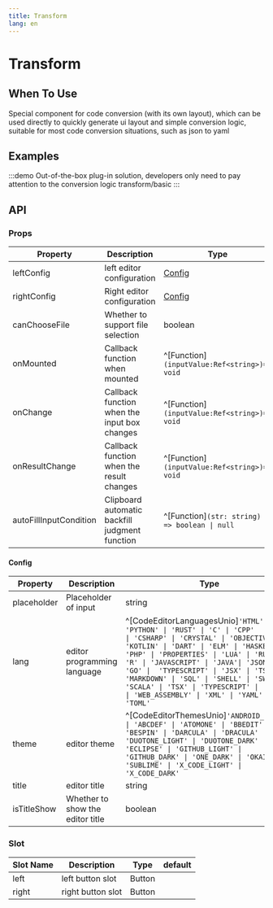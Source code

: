 ```yaml
---
title: Transform
lang: en
---
```

# Transform

## When To Use

Special component for code conversion (with its own layout), which can be used directly to quickly generate ui layout and simple conversion logic, suitable for most code conversion situations, such as json to yaml

## Examples

:::demo Out-of-the-box plug-in solution, developers only need to pay attention to the conversion logic
transform/basic
:::

## API

### Props

| Property               | Description                                    | Type                                          | default |
| ---------------------- | ---------------------------------------------- | --------------------------------------------- | ------- |
| leftConfig             | left editor configuration                      | [Config](#config)                             |         |
| rightConfig            | Right editor configuration                     | [Config](#config)                             |         |
| canChooseFile          | Whether to support file selection              | boolean                                       | true    |
| onMounted              | Callback function when mounted                 | ^[Function]`(inputValue:Ref<string>)=> void`  |         |
| onChange               | Callback function when the input box changes   | ^[Function]`(inputValue:Ref<string>)=> void`  |         |
| onResultChange         | Callback function when the result changes      | ^[Function]`(inputValue:Ref<string>)=> void`  |         |
| autoFillInputCondition | Clipboard automatic backfill judgment function | ^[Function]`(str: string) => boolean \| null` | null    |

#### Config

| Property    | Description                      | Type                                                                                                                                                                                                                                                                                                                                                                                                                                                 | default |
| ----------- | -------------------------------- | ---------------------------------------------------------------------------------------------------------------------------------------------------------------------------------------------------------------------------------------------------------------------------------------------------------------------------------------------------------------------------------------------------------------------------------------------------- | ------- |
| placeholder | Placeholder of input             | string                                                                                                                                                                                                                                                                                                                                                                                                                                               |         |
| lang        | editor programming language      | ^[CodeEditorLanguagesUnio]`'HTML' \| 'PYTHON' \| 'RUST' \| 'C' \| 'CPP'  \| 'CSS' \| 'CSHARP' \| 'CRYSTAL' \| 'OBJECTIVE_C' \| 'KOTLIN' \| 'DART' \| 'ELM' \| 'HASKELL' \|  'PHP' \| 'PROPERTIES' \| 'LUA' \| 'RUBY' \| 'R' \| 'JAVASCRIPT' \| 'JAVA'\| 'JSON' \| 'GO' \|  'TYPESCRIPT' \| 'JSX' \| 'TSX' \| 'MARKDOWN' \| 'SQL' \| 'SHELL' \| 'SWIFT' \| 'SCALA' \| 'TSX' \| 'TYPESCRIPT' \| 'TOML' \| 'WEB_ASSEMBLY' \| 'XML' \| 'YAML' \| 'TOML'` |         |
| theme       | editor theme                     | ^[CodeEditorThemesUnio]`'ANDROID_STUDIO' \| 'ABCDEF' \| 'ATOMONE' \| 'BBEDIT' \| 'BESPIN' \| 'DARCULA' \| 'DRACULA' \| 'DUOTONE_LIGHT' \| 'DUOTONE_DARK' \| 'ECLIPSE' \| 'GITHUB_LIGHT' \| 'GITHUB_DARK' \| 'ONE_DARK' \| 'OKAIDIA' \| 'SUBLIME' \| 'X_CODE_LIGHT' \| 'X_CODE_DARK'`                                                                                                                                                                 |         |
| title       | editor title                     | string                                                                                                                                                                                                                                                                                                                                                                                                                                               |         |
| isTitleShow | Whether to show the editor title | boolean                                                                                                                                                                                                                                                                                                                                                                                                                                              |

### Slot

| Slot Name | Description       | Type   | default |
| --------- | ----------------- | ------ | ------- |
| left      | left button slot  | Button |         |
| right     | right button slot | Button |         |
